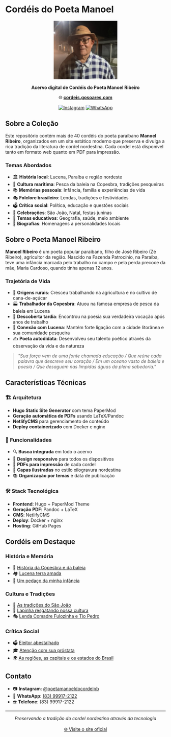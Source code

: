 # Cordéis do Poeta Manoel

<div align="center">
  <img src="assets/profile/poeta_manoel.png" alt="Poeta Manoel Ribeiro" width="200">
  
  **Acervo digital de Cordéis do Poeta Manoel Ribeiro**
  
  🌐 **[cordeis.gosoares.com](https://cordeis.gosoares.com)**
  
  [![Instagram](https://img.shields.io/badge/Instagram-@poetamanoeldocordelpb-E4405F?style=flat&logo=instagram)](https://instagram.com/poetamanoeldocordelpb)
  [![WhatsApp](https://img.shields.io/badge/WhatsApp-(83)99917--2122-25D366?style=flat&logo=whatsapp)](https://wa.me/5583999172122)
</div>

## Sobre a Coleção

Este repositório contém mais de 40 cordéis do poeta paraibano **Manoel Ribeiro**, organizados em um site estático moderno que preserva e divulga a rica tradição da literatura de cordel nordestina. Cada cordel está disponível tanto em formato web quanto em PDF para impressão.

### Temas Abordados
- 🏛️ **História local**: Lucena, Paraíba e região nordeste
- 🐋 **Cultura marítima**: Pesca da baleia na Copesbra, tradições pesqueiras
- 📚 **Memórias pessoais**: Infância, família e experiências de vida
- 🎭 **Folclore brasileiro**: Lendas, tradições e festividades
- 🗳️ **Crítica social**: Política, educação e questões sociais
- 🎉 **Celebrações**: São João, Natal, festas juninas
- 📖 **Temas educativos**: Geografia, saúde, meio ambiente
- 👥 **Biografias**: Homenagens a personalidades locais

## Sobre o Poeta Manoel Ribeiro

**Manoel Ribeiro** é um poeta popular paraibano, filho de José Ribeiro (Zé Ribeiro), agricultor da região. Nascido na Fazenda Patrocínio, na Paraíba, teve uma infância marcada pelo trabalho no campo e pela perda precoce da mãe, Maria Cardoso, quando tinha apenas 12 anos.

### Trajetória de Vida
- 🌱 **Origens rurais**: Cresceu trabalhando na agricultura e no cultivo de cana-de-açúcar
- 🏭 **Trabalhador da Copesbra**: Atuou na famosa empresa de pesca da baleia em Lucena
- 🎯 **Descoberta tardia**: Encontrou na poesia sua verdadeira vocação após anos de trabalho
- 🌊 **Conexão com Lucena**: Mantém forte ligação com a cidade litorânea e sua comunidade pesqueira
- ✍️ **Poeta autodidata**: Desenvolveu seu talento poético através da observação da vida e da natureza

> *"Sua força vem de uma fonte chamada educação / Que reúne cada palavra que descreve seu coração / Em um oceano vasto de baleia e poesia / Que desaguam nas límpidas águas da plena sabedoria."*

## Características Técnicas

### 🏗️ Arquitetura
- **Hugo Static Site Generator** com tema PaperMod
- **Geração automática de PDFs** usando LaTeX/Pandoc
- **NetlifyCMS** para gerenciamento de conteúdo
- **Deploy containerizado** com Docker e nginx

### 📱 Funcionalidades
- 🔍 **Busca integrada** em todo o acervo
- 📱 **Design responsivo** para todos os dispositivos
- 📄 **PDFs para impressão** de cada cordel
- 🎨 **Capas ilustradas** no estilo xilogravura nordestina
- 📚 **Organização por temas** e data de publicação

### 🛠️ Stack Tecnológica
- **Frontend**: Hugo + PaperMod Theme
- **Geração PDF**: Pandoc + LaTeX
- **CMS**: NetlifyCMS
- **Deploy**: Docker + nginx
- **Hosting**: GitHub Pages

## Cordéis em Destaque

### História e Memória
- 🐋 [História da Copesbra e da baleia](https://cordeis.gosoares.com/cordeis/historia_da_copesbra_e_da_baleia/)
- 🏘️ [Lucena terra amada](https://cordeis.gosoares.com/cordeis/lucena_terra_amada/)
- 👶 [Um pedaço da minha infância](https://cordeis.gosoares.com/cordeis/um_pedaco_da_minha_infancia/)

### Cultura e Tradições
- 🎊 [As tradições do São João](https://cordeis.gosoares.com/cordeis/as_tradicoes_do_sao_joao/)
- 🎄 [Lapinha resgatando nossa cultura](https://cordeis.gosoares.com/cordeis/lapinha_resgatando_nossa_cultura/)
- 🎭 [Lenda Comadre Fulozinha e Tio Pedro](https://cordeis.gosoares.com/cordeis/lenda_comadre_fulozinha_e_tio_pedro/)

### Crítica Social
- 🗳️ [Eleitor abestalhado](https://cordeis.gosoares.com/cordeis/eleitor_abestalhado/)
- 🎓 [Atenção com sua próstata](https://cordeis.gosoares.com/cordeis/atencao_com_sua_prostata/)
- 🌍 [As regiões, as capitais e os estados do Brasil](https://cordeis.gosoares.com/cordeis/as_regioes_as_capitais_e_os_estados_do_brasil/)

## Contato

- 📷 **Instagram**: [@poetamanoeldocordelpb](https://instagram.com/poetamanoeldocordelpb)
- 📱 **WhatsApp**: [(83) 99917-2122](https://wa.me/5583999172122)
- ☎️ **Telefone**: (83) 99917-2122

---

<div align="center">
  <em>Preservando a tradição do cordel nordestino através da tecnologia</em>
  <br><br>
  <a href="https://cordeis.gosoares.com">🌐 Visite o site oficial</a>
</div>
